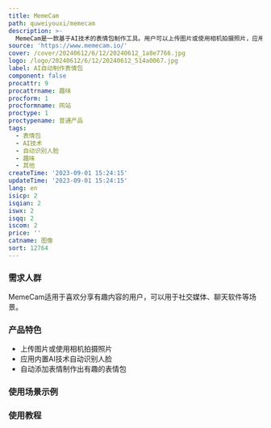 ```yaml
---
title: MemeCam
path: quweiyouxi/memecam
description: >-
  MemeCam是一款基于AI技术的表情包制作工具。用户可以上传图片或使用相机拍摄照片，应用内置的AI技术会自动识别人脸并添加表情，制作出有趣的表情包。MemeCam的优势在于操作简单，制作速度快，表情包效果逼真。该产品定价为免费，适合喜欢分享有趣内容的用户。
source: 'https://www.memecam.io/'
cover: /cover/20240612/6/12/20240612_1a8e7766.jpg
logo: /logo/20240612/6/12/20240612_514a0067.jpg
label: AI自动制作表情包
component: false
procattr: 9
procattrname: 趣味
procform: 1
procformname: 网站
proctype: 1
proctypename: 普通产品
tags:
  - 表情包
  - AI技术
  - 自动识别人脸
  - 趣味
  - 其他
createTime: '2023-09-01 15:24:15'
updateTime: '2023-09-01 15:24:15'
lang: en
isicp: 2
isqian: 2
iswx: 2
isqq: 2
iscom: 2
price: ''
catname: 图像
sort: 12764
---
```




### 需求人群
MemeCam适用于喜欢分享有趣内容的用户，可以用于社交媒体、聊天软件等场景。

### 产品特色
- 上传图片或使用相机拍摄照片
- 应用内置AI技术自动识别人脸
- 自动添加表情制作出有趣的表情包

### 使用场景示例


### 使用教程


  
